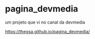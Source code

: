 # pagina_devmedia
um projeto que vi no canal da devmedia

https://thegsa.github.io/pagina_devmedia/
